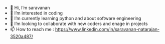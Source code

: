 - 👋 Hi, I’m saravanan
- 👀 I’m interested in coding
- 🌱 I’m currently learning python and about software engineering
- 💞️ I’m looking to collaborate with new coders and enage in projects
- 📫 How to reach me : https://www.linkedin.com/in/saravanan-natarajan-3520a487/

<!---
Saravey-DS/Saravey-DS is a ✨ special ✨ repository because its `README.md` (this file) appears on your GitHub profile.
You can click the Preview link to take a look at your changes.
--->
